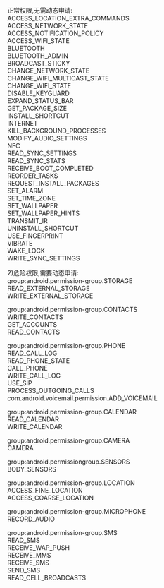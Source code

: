 正常权限,无需动态申请:  
	ACCESS_LOCATION_EXTRA_COMMANDS  
	ACCESS_NETWORK_STATE  
	ACCESS_NOTIFICATION_POLICY  
	ACCESS_WIFI_STATE  
	BLUETOOTH  
	BLUETOOTH_ADMIN  
	BROADCAST_STICKY  
	CHANGE_NETWORK_STATE  
	CHANGE_WIFI_MULTICAST_STATE  
	CHANGE_WIFI_STATE  
	DISABLE_KEYGUARD  
	EXPAND_STATUS_BAR  
	GET_PACKAGE_SIZE  
	INSTALL_SHORTCUT  
	INTERNET  
	KILL_BACKGROUND_PROCESSES  
	MODIFY_AUDIO_SETTINGS  
	NFC  
	READ_SYNC_SETTINGS  
	READ_SYNC_STATS  
	RECEIVE_BOOT_COMPLETED  
	REORDER_TASKS  
	REQUEST_INSTALL_PACKAGES  
	SET_ALARM  
	SET_TIME_ZONE  
	SET_WALLPAPER  
	SET_WALLPAPER_HINTS  
	TRANSMIT_IR  
	UNINSTALL_SHORTCUT  
	USE_FINGERPRINT  
	VIBRATE  
	WAKE_LOCK  
	WRITE_SYNC_SETTINGS  

2)危险权限,需要动态申请:  
group:android.permission-group.STORAGE  
	 READ_EXTERNAL_STORAGE   
	 WRITE_EXTERNAL_STORAGE  

group:android.permission-group.CONTACTS   
	 WRITE_CONTACTS   
	 GET_ACCOUNTS   
	 READ_CONTACTS  

group:android.permission-group.PHONE  
	 READ_CALL_LOG   
	 READ_PHONE_STATE   
	 CALL_PHONE   
	 WRITE_CALL_LOG   
	 USE_SIP   
	 PROCESS_OUTGOING_CALLS   
	com.android.voicemail.permission.ADD_VOICEMAIL  

group:android.permission-group.CALENDAR  
	 READ_CALENDAR   
	 WRITE_CALENDAR  

group:android.permission-group.CAMERA  
	 CAMERA  

group:android.permissiongroup.SENSORS  
	 BODY_SENSORS  

group:android.permission-group.LOCATION  
	 ACCESS_FINE_LOCATION   
	 ACCESS_COARSE_LOCATION  

group:android.permission-group.MICROPHONE  
	 RECORD_AUDIO  

group:android.permission-group.SMS  
	 READ_SMS   
	 RECEIVE_WAP_PUSH   
	 RECEIVE_MMS   
	 RECEIVE_SMS   
	 SEND_SMS   
	 READ_CELL_BROADCASTS  